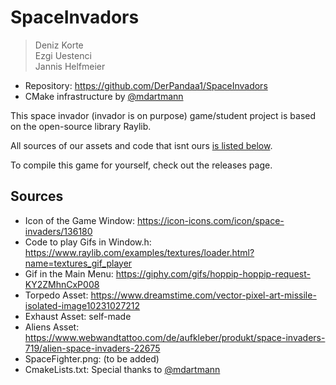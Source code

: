 # SpaceInvadors

> Deniz Korte  
> Ezgi Uestenci  
> Jannis Helfmeier

* Repository: https://github.com/DerPandaa1/SpaceInvadors
* CMake infrastructure by [@mdartmann](ttps://github.com/mdartmann)

This space invador (invador is on purpose) game/student project is based on the
open-source library Raylib.

All sources of our assets and code that isnt ours [is listed below](#sources).

To compile this game for yourself, check out the releases page.

## Sources

* Icon of the Game Window: https://icon-icons.com/icon/space-invaders/136180
* Code to play Gifs in Window.h: https://www.raylib.com/examples/textures/loader.html?name=textures_gif_player
* Gif in the Main Menu: https://giphy.com/gifs/hoppip-hoppip-request-KY2ZMhnCxP008
* Torpedo Asset:  https://www.dreamstime.com/vector-pixel-art-missile-isolated-image10231027212
* Exhaust Asset: self-made
* Aliens Asset: https://www.webwandtattoo.com/de/aufkleber/produkt/space-invaders-719/alien-space-invaders-22675
* SpaceFighter.png: (to be added)
* CmakeLists.txt: Special thanks to [@mdartmann](https://github.com/mdartmann)

